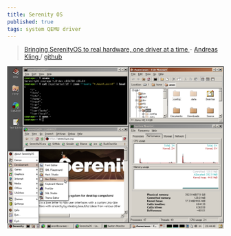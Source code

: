 ```yaml
---
title: Serenity OS
published: true
tags: system QEMU driver
---
```

> [Bringing SerenityOS to real hardware, one driver at a time ](https://news.ycombinator.com/item?id=42636086) - [ Andreas Kling ](https://www.youtube.com/channel/UC3ts8coMP645hZw9JSD3pqQ) / [github](https://github.com/SerenityOS/serenity)

[![caption](https://github.com/SerenityOS/serenity/raw/master/Meta/Screenshots/screenshot-c03b788.png)](https://github.com/SerenityOS/serenity#serenityos)